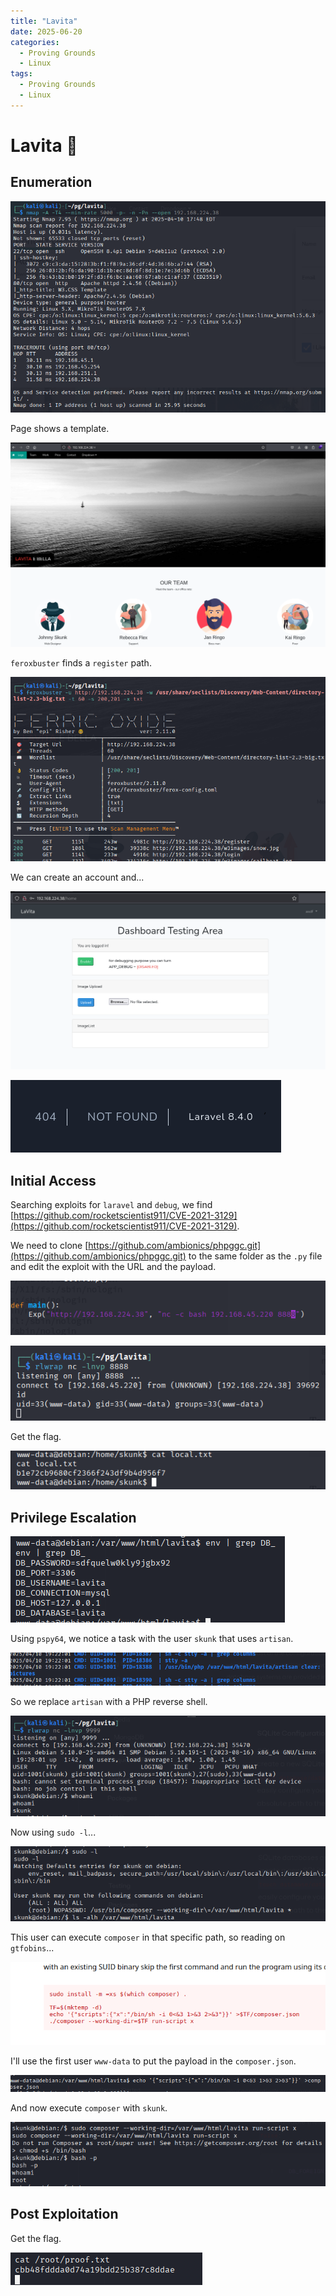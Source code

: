 ```yaml
---
title: "Lavita"
date: 2025-06-20
categories:
  - Proving Grounds
  - Linux
tags:
  - Proving Grounds
  - Linux
---
```


# Lavita 🔸
<!-- more -->

## Enumeration

![](../assets/Pasted%20image%2020250410234932.png)

Page shows a template.

![](../assets/Pasted%20image%2020250410235053.png)

`feroxbuster` finds a `register` path.

![](../assets/Pasted%20image%2020250410235155.png)

We can create an account and...

![](../assets/Pasted%20image%2020250410235233.png)

![](../assets/Pasted%20image%2020250410235808.png)

## Initial Access

Searching exploits for `laravel` and `debug`, we find [https://github.com/rocketscientist911/CVE-2021-3129](https://github.com/rocketscientist911/CVE-2021-3129).

We need to clone [https://github.com/ambionics/phpggc.git](https://github.com/ambionics/phpggc.git) to the same folder as the `.py` file and edit the exploit with the URL and the payload.

![](../assets/Pasted%20image%2020250411003730.png)

![](../assets/Pasted%20image%2020250411003741.png)

Get the flag.

![](../assets/Pasted%20image%2020250411003927.png)

## Privilege Escalation

![](../assets/Pasted%20image%2020250411004756.png)

Using `pspy64`, we notice a task with the user `skunk` that uses `artisan`.

![](../assets/Pasted%20image%2020250411012923.png)

So we replace `artisan` with a PHP reverse shell.

![](../assets/Pasted%20image%2020250411012945.png)

Now using `sudo -l`...

![](../assets/Pasted%20image%2020250411013800.png)

This user can execute `composer` in that specific path, so reading on `gtfobins`...

![](../assets/Pasted%20image%2020250411013829.png)

I'll use the first user `www-data` to put the payload in the `composer.json`.

![](../assets/Pasted%20image%2020250411013915.png)

And now execute `composer` with `skunk`.

![](../assets/Pasted%20image%2020250411013944.png)

## Post Exploitation

Get the flag.

![](../assets/Pasted%20image%2020250411013954.png)
